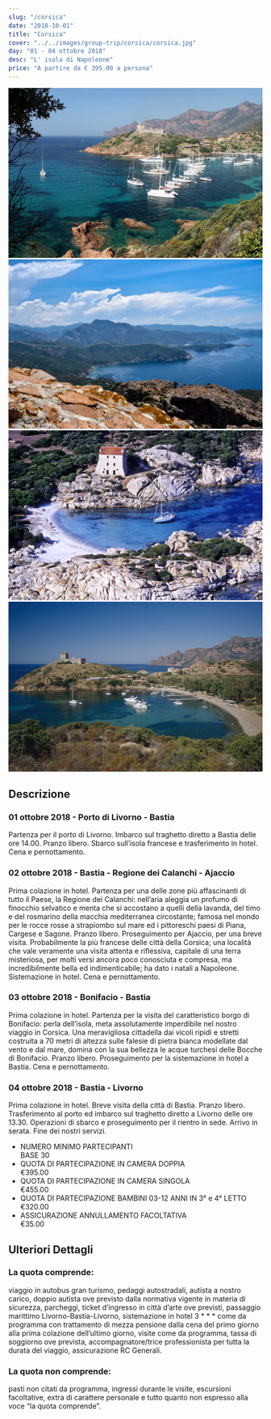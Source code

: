 ```yaml
---
slug: "/corsica"
date: "2018-10-01"
title: "Corsica"
cover: "../../images/group-trip/corsica/corsica.jpg"
day: "01 - 04 ottobre 2018"
desc: "L' isola di Napoleone"
price: "A partire da € 395.00 a persona"
---
```


<div class="pictures">

![corsica 1](../../images/group-trip/corsica/corsica1.jpg)
![corsica 2](../../images/group-trip/corsica/corsica2.jpg)
![corsica 3](../../images/group-trip/corsica/corsica3.jpg)
![corsica 4](../../images/group-trip/corsica/corsica4.jpg)

</div>


<div class="copy">

## Descrizione

### 01 ottobre 2018 - Porto di Livorno - Bastia
Partenza per il porto di Livorno. Imbarco sul traghetto diretto a Bastia delle ore 14.00. Pranzo libero. Sbarco sull’isola francese e trasferimento in hotel. Cena e pernottamento.

### 02 ottobre 2018 - Bastia - Regione dei Calanchi - Ajaccio
Prima colazione in hotel. Partenza per una delle zone più affascinanti di tutto il Paese, la Regione dei Calanchi: nell’aria aleggia un profumo di finocchio selvatico e menta che si accostano a quelli della lavanda, del timo e del rosmarino della macchia mediterranea circostante; famosa nel mondo per le rocce rosse a strapiombo sul mare ed i pittoreschi paesi di Piana, Cargese e Sagone. Pranzo libero. Proseguimento per Ajaccio, per una breve visita. Probabilmente la più francese delle città della Corsica; una località che vale veramente una visita attenta e riflessiva, capitale di una terra misteriosa, per molti versi ancora poco conosciuta e compresa, ma incredibilmente bella ed indimenticabile; ha dato i natali a Napoleone. Sistemazione in hotel. Cena e pernottamento.

### 03 ottobre 2018 - Bonifacio - Bastia
Prima colazione in hotel. Partenza per la visita del caratteristico borgo di Bonifacio: perla dell’isola, meta assolutamente imperdibile nel nostro viaggio in Corsica. Una meravigliosa cittadella dai vicoli ripidi e stretti costruita a 70 metri di altezza sulle falesie di pietra bianca modellate dal vento e dal mare, domina con la sua bellezza le acque turchesi delle Bocche di Bonifacio. Pranzo libero. Proseguimento per la sistemazione in hotel a Bastia. Cena e pernottamento.

### 04 ottobre 2018 - Bastia - Livorno
Prima colazione in hotel. Breve visita della città di Bastia. Pranzo libero. Trasferimento al porto ed imbarco sul traghetto diretto a Livorno delle ore 13.30. Operazioni di sbarco e proseguimento per il rientro in sede. Arrivo in serata. Fine dei nostri servizi.


<div class="quota">

+ <div class="left"> <span> NUMERO MINIMO PARTECIPANTI </span> </div> <div class="right"> <span> BASE 30 </span> </div> 
+ <div class="left"> <span> QUOTA DI PARTECIPAZIONE IN CAMERA DOPPIA </span> </div> <div class="right"> <span> €395.00 </span> </div> 
+ <div class="left"> <span> QUOTA DI PARTECIPAZIONE IN CAMERA SINGOLA </span> </div> <div class="right"> <span> €455.00 </span> </div> 
+ <div class="left"> <span> QUOTA DI PARTECIPAZIONE BAMBINI 03-12 ANNI IN 3° e 4° LETTO </span> </div> <div class="right"> <span> €320.00 </span> </div> 
+ <div class="left"> <span> ASSICURAZIONE ANNULLAMENTO FACOLTATIVA </span> </div> <div class="right"> <span> €35.00 </span> </div> 

</div>


## Ulteriori Dettagli

### La quota comprende:
viaggio in autobus gran turismo, pedaggi autostradali, autista a nostro carico, doppio autista ove previsto dalla normativa vigente in materia di sicurezza, parcheggi, ticket d’ingresso in città d’arte ove previsti, passaggio marittimo Livorno-Bastia-Livorno, sistemazione in hotel 3 * * * come da programma con trattamento di mezza pensione dalla cena del primo giorno alla prima colazione dell’ultimo giorno, visite come da programma, tassa di soggiorno ove prevista, accompagnatore/trice professionista per tutta la durata del viaggio, assicurazione RC Generali.

### La quota non comprende:
pasti non citati da programma, ingressi durante le visite, escursioni facoltative, extra di carattere personale e tutto quanto non espresso alla voce “la quota comprende”.

</div>
